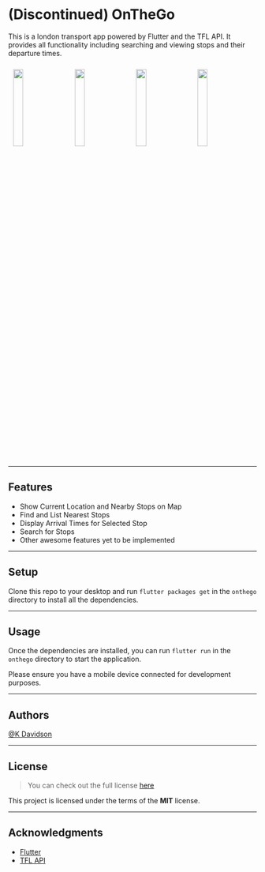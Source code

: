 # (Discontinued) OnTheGo

This is a london transport app powered by Flutter and the TFL API. It provides all functionality including searching and viewing stops and their departure times.

<img style="width:20%; margin:10px; height: auto;" src="https://iili.io/VsRG44.md.jpg"/>
<img style="width:20%; margin:10px; height: auto;" src="https://iili.io/VsRV3l.md.jpg"/>
<img style="width:20%; margin:10px; height: auto;" src="https://iili.io/VsR4yP.md.jpg"/>
<img style="width:20%; margin:10px; height: auto;" src="https://iili.io/VsRPu1.md.jpg"/>

---

## Features

-   Show Current Location and Nearby Stops on Map
-   Find and List Nearest Stops
-   Display Arrival Times for Selected Stop
-   Search for Stops
-   Other awesome features yet to be implemented

---

## Setup

Clone this repo to your desktop and run `flutter packages get` in the `onthego` directory to install all the dependencies.

---

## Usage

Once the dependencies are installed, you can run `flutter run` in the `onthego` directory to start the application.

Please ensure you have a mobile device connected for development purposes.

---

## Authors

[@K Davidson](mailto:kaushdavidson@icloud.com)

---

## License

> You can check out the full license [here](LICENSE)

This project is licensed under the terms of the **MIT** license.

---

## Acknowledgments

-   [Flutter](https://flutter.dev/)
-   [TFL API](https://api.tfl.gov.uk/)
